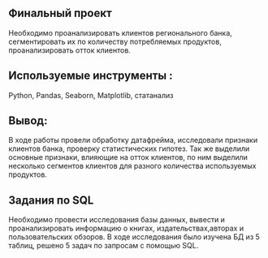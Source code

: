 ## Финальный проект
Необходимо проанализировать клиентов регионального банка, сегментировать их по количеству потребляемых продуктов, проанализировать отток клиентов.

## Используемые инструменты : 
Python, Pandas, Seaborn, Matplotlib, статанализ

## Вывод:
В ходе работы провели обработку датафрейма, исследовали признаки клиентов банка, проверку статистических гипотез. Так же выделили основные признаки, влияющие на отток клиентов, по ним выделили несколько сегментов клиентов для разного количества используемых продуктов. 

## Задания по SQL 
Необходимо провести исследования базы данных, вывести и проанализировать информацию о книгах, издательствах,авторах и пользовательских обзоров.
В ходе исследования было изучена БД из 5 таблиц, решено 5 задач по запросам с помощью SQL.


